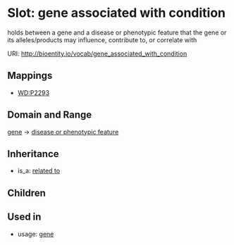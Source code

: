 # Slot: gene associated with condition


holds between a gene and a disease or phenotypic feature that the gene or its alleles/products may influence, contribute to, or correlate with

URI: http://bioentity.io/vocab/gene_associated_with_condition
## Mappings

 * [WD:P2293](http://purl.obolibrary.org/obo/WD_P2293)
## Domain and Range

[gene](Gene.md) -> [disease or phenotypic feature](DiseaseOrPhenotypicFeature.md)
## Inheritance

 *  is_a: [related to](related_to.md)
## Children

## Used in

 *  usage: [gene](Gene.md)
